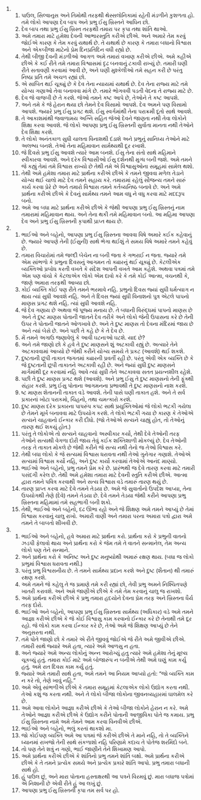 <ol>
  <li>
    <ol>
      <li>પાઉલ, સિલ્વાનુસ અને તિમોથી તરફથી થેસ્સલોનિકામાં રહેતી મંડળીને કુશળતા હો. તમે લોકો આપણા દેવ બાપ અને પ્રભુ ઈસુ ખ્રિસ્તને આઘિન છો.</li>
      <li>દેવ બાપ તથા પ્રભુ ઈસુ ખ્રિસ્ત તરફથી તમારા પર કૃપા તથા શાંતિ થાઓ.</li>
      <li>અમે તમારા માટે હમેશા દેવની આભારસ્તુતિ કરીએ છીએ. અને અમારે તેમ કરવું જોઈએ કારણ કે તેમ કરવું યથાર્થ છે. તે યથાર્થ છે કારણ કે તમારા બધાનો વિશ્વાસ અને એકબીજા માટેનો પ્રેમ દિનપ્રતિદિન વધી રહ્યો છે.</li>
      <li>તેથી બીજી દેવની મંડળીઓ આગળ અમે તમારાં વખાણ કરીએ છીએ. અમે કહીએ છીએ કે કઈ રીતે તમે તમારા વિશ્વાસમાં દૃઢ બનવાનું ટકાવી રાખ્યું છે. તમારી ઘણી રીતે સતાવણી કરવામાં આવી છે, અને ઘણી મુશ્કેલીઓ તમે સહન કરી છે પરંતુ નિષ્ઠા પ્રતિ તમે અચળ રહ્યાં છો.</li>
      <li>એ સાબિત થઈ ચૂક્યું છે કે દેવ તેના ન્યાયમાં યથાર્થ છે. દેવ તેના રાજ્ય માટે તમે યોગ્ય ગણાઓ તેવા બનાવવા માંગે છે. તમારે ભોગવવી પડતી વેદના તે રાજ્ય માટે છે.</li>
      <li>દેવ જે વાજબી છે તે કરશે. જેઓ તમને કષ્ટ આપે છે, તેઓને તે કષ્ટ આપશે.</li>
      <li>અને તમે કે જે હેરાન થયા છો તેમને દેવ વિસામો આપશે. દેવ અમને પણ વિસામો આપશે. જ્યારે પ્રભુ ઈસુ પ્રગટ થશે. ઈસુ સ્વર્ગમાંથી તેના પરાક્રમી દૂતો સાથે આવશે.</li>
      <li>તે આકાશમાંથી જવાળામય અગ્નિ સહિત જેઓ દેવને જાણતા નથી તેવા લોકોને શિક્ષા કરવા આવશે. જે લોકો આપણા પ્રભુ ઈસુ ખ્રિસ્તની સુર્વાતા માનતા નથી તેઓને દેવ શિક્ષા કરશે.</li>
      <li>તે લોકો અનંતકાળ સુધી ચાલતા વિનાશથી દંડાશે અને પ્રભુનું સાનિધ્ય તેઓને માટે અલભ્ય બનશે. તેઓ તેના મહિમાવાન સાર્મથ્યથી દૂર રખાશે.</li>
      <li>જે દિવસે પ્રભુ ઈસુ આવશે ત્યારે આમ બનશે. ઈસુ તેના સંતો સાથે મહિમાને સ્વીકારવા આવશે. અને દરેક વિશ્વાસીઓ ઈસુ દર્શનથી મુગ્ધ બની જશે. અમે તમને જે કહ્યું તેમાં તમે વિશ્વાસ રાખ્યો છે તેથી તમે એ વિશ્વાસુઓના સમૂહમાં સામેલ થશો.</li>
      <li>તેથી અમે હમેશા તમારા માટે પ્રાર્થના કરીએ છીએ કે તમને જીવવા મળેલ તેડાને યોગ્ય થઈ ચાલો માટે દેવ તમને સહાય કરે. તમારામાં રહેલું સૌજન્ય તમને સારું કાર્ય કરવા પ્રેરે છે અને તમારો વિશ્વાસ તમને કર્તવ્યનિષ્ઠ બનાવે છે. અને અમે પ્રાર્થના કરીએ છીએ કે દેવનું સાર્મથ્ય તમને આમ વધુ ને વધુ કરવા માટે મદદરૂપ બનો.</li>
      <li>અમે આ બધા માટે પ્રાર્થના કરીએ છીએ કે જેથી આપણા પ્રભુ ઈસુ ખ્રિસ્તનું નામ તમારામાં મહિમાવાન થાય. અને તેના થકી તમે મહિમાવાન બનો. આ મહિમા આપણા દેવ અને પ્રભુ ઈસુ ખ્રિસ્તની કૃપાથી પ્રાપ્ત થાય છે.</li>
    </ol>
  </li>
  <li>
    <ol>
      <li>ભાઈઓ અને બહેનો, આપણા પ્રભુ ઈસુ ખ્રિસ્તના આવવા વિષે અમારે કઈક કહેવાનું છે. જ્યારે આપણે તેની (ઈસુની) સાથે ભેગા થઈશું તે સમય વિષે અમારે તમને કહેવું છે.</li>
      <li>તમારા વિચારોમાં તમે જલ્દી બેચેન ના બની જતા કે ગભરાઈ ન જતા. જ્યારે તમે એમ સાંભળો કે પ્રભુના દિવસનું આગમન તો ક્યારનું થઈ યૂક્યું છે. કેટલીએક વ્યક્તિઓ પ્રબોધ કરતી વખતે કે સંદેશ આપતી વખતે આમ કહેશે. અથવા પત્રમાં તમે એમ પણ વાંચો કે કેટલાએક લોકો એમ દાવો કરે કે તમે કોઈ આત્મા, વચનથી કે, જાણે અમારા તરફથી આવ્યા છો.</li>
      <li>કોઈ વ્યક્તિ કોઈ પણ રીતે તમને ભરમાવે નહિ. પ્રભુનો દિવસ જ્યાં સુધી ધર્મત્યાગ ન થાય ત્યાં સુધી આવશે નહિ. અને તે દિવસ જ્યાં સુધી વિનાશનો પુત્ર એટલે પાપનો માણસ પ્રગટ થશે નહિ. ત્યાં સુધી આવશે નહિ.</li>
      <li>જે દેવ ગણાય છે અથવા જે પૂજ્ય મનાય છે. તે બધાની વિરુંદ્ધમાં પાપનો માણસ છે અને તે દુષ્ટ માણસ પોતાની જાતને દેવ તરીકે અને લોકો જેની ઉપાસના કરે છે તેની ઉપર તે પોતાની જાતને ઓળખાવે છે. અને તે દુષ્ટ માણસ તો દેવના મંદિરમાં જાય છે અને ત્યાં બેસે છે. અને પછી તે કહે છે કે તે દેવ છે.</li>
      <li>મેં તમને અગાઉ જણાવેલું કે આવી ઘટનાઓ ઘટશે. યાદ છે?</li>
      <li>અને તમે જાણો છો કે હવે તે દુષ્ટ માણસને શું અટકાવી રહ્યું છે. અત્યારે તેને અટકાવવામાં આવ્યો છે જેથી કરીને યોગ્ય સમયે તે પ્રકટ (આવશે) થઈ શકશે.</li>
      <li>દુષ્ટતાની છૂપી તાકાત જગતમાં ક્યારની પ્રવર્તી રહી છે. પરંતુ એવી એક વ્યક્તિ છે કે જે દુષ્ટતાની છૂપી તાકાતને અટકાવી રહી છે. અને જ્યાં સુધી દુષ્ટ માણસને માર્ગમાંથી દૂર કરવામાં નહિ આવે ત્યાં સુધી તેને અટકાવવા સતત પ્રયત્નશીલ રહેશે.</li>
      <li>પછી તે દુષ્ટ માણસ પ્રગટ થશે (આવશે). અને પ્રભુ ઈસુ તે દુષ્ટ માણસનો તેની ફૂંક્થી સંહાર કરશે. પ્રભુ ઈસુ પોતાના આગમનના પ્રભાવથી તે દુષ્ટ માણસનો નાશ કરશે.</li>
      <li>ષ્ટ માણસ શેતાનની તાકાત વડે આવશે. તેની પાસે ઘણી તાકાત હશે. અને તે સર્વ પ્રકારનાં ખોટા પરાકમો, ચિહનો, તથા ચમત્કારો કરશે.</li>
      <li>દુષ્ટ માણસ દરેક પ્રકારના પાપરુંપ કપટ સાથે પ્રયુક્તિઓમાં જે લોકો ભટકી ગયેલા છે તેમને મૂર્ખ બનાવવા માટે ઉપયોગ કરશે. તે લોકો ભટકી ગયા છે કારણ કે તેઓએ સત્યને ચાહવાનો ઈન્કાર કરી દીધો. (જો તેઓએ સત્યને ચાહ્યું હોત, તો તેઓનું તારણ થઈ શકયું હોત.)</li>
      <li>પરંતુ તે લોકોએ તો સત્યને ચાહવાનો અસ્વીકાર કર્યો, તેથી દેવે તેઓની તરફ તેઓને સત્યથી વેગળા દોરી જાય તેવું કઈક શક્તિશાળી મોકલ્યું છે. દેવ તેઓની તરફ તે તાકાત મોકલે છે જેથી કરીને જે સત્ય નથી તેનો જ તેઓ વિશ્વાસ કરે.</li>
      <li>તેથી બધા લોકો કે જે સત્યમાં વિશ્વાસ ધરાવતા નથી તેઓ ગુનેગાર ગણાશે. તેઓએ સત્યમાં વિશ્વાસ કર્યો નહિ, અને દુષ્ટ કાર્યો કરવામાં તેઓએ આનંદ માણ્યો.</li>
      <li>ભાઈઓ અને બહેનો, પ્રભુ તમને પ્રેમ કરે છે. પ્રારંભથી જ દેવે તારણ કરવા માટે તમારી પસંદગી કરેલ છે. તેથી અમે હમેશા તમારા માટે દેવની સ્તુતિ કરીએ છીએ. આત્મા દ્વારા તમને પવિત્ર કરવાથી અને સત્ય વિશ્વાસ વડે તમારું તારણ થયું છે.</li>
      <li>તારણ પ્રાપ્ત કરવા માટે દેવે તમને તેડયા છે. અમે જે સુવાર્તાનો ઉપદેશ આપ્યા, તેના ઉપયોગથી તેણે (દેવે) તમને તેડયા છે. દેવે તમને તેડયા જેથી કરીને આપણા પ્રભુ ખ્રિસ્તના મહિમામાં તમે સહભાગી બની શકો.</li>
      <li>તેથી, ભાઈઓ અને બહેનો, દઢ ઊભા રહો અને જે શિક્ષણ અમે તમને આપ્યું છે તેમાં વિશ્વાસ કરવાનું ચાલુ રાખો. અમારી વાણી અને તમારા પરના અમારા પત્રો દ્વારા અમે તમને તે બાબતો શીખવી છે.</li>
    </ol>
  </li>
  <li>
    <ol>
      <li>ભાઈઓ અને બહેનો, હવે અમારા માટે પ્રાર્થના કરો. પ્રાર્થના કરો કે પ્રભુની વાતનો ઝડપી ફેલાવો થાય અને પ્રાર્થના કરો કે જેમ તમે તે વાતને સન્માનેલ, તેમ અન્ય લોકો પણ તેને સન્માને.</li>
      <li>અને પ્રાર્થના કરો કે અનિષ્ટ અને દુષ્ટ મનુષ્યોથી અમારું રક્ષણ થાય. (બધા જ લોકો પ્રભુમાં વિશ્વાસ ધરાવતા નથી.)</li>
      <li>પરંતુ પ્રભુ વિશ્વસનીય છે. તે તમને સાર્મથ્ય પ્રદાન કરશે અને દુષ્ટ (શૈતાન) થી તમારું રક્ષણ કરશે.</li>
      <li>અમે તમને જે કહેલુ તે જ પ્રમાણે તમે કરી રહ્યાં છો, તેવી પ્રભુ અમને નિશ્ચિતપણે ખાતરી કરાવશે. અને અમે જાણીએ છીએ કે તમે તેમ કરવાનું ચાલુ જ રાખશો.</li>
      <li>અમે પ્રાર્થના કરીએ છીએ કે પ્રભુ તમારા હદયોને દેવના પ્રેમ તરફ અને ખ્રિસ્તના ધૈર્ય તરફ દોરો.</li>
      <li>ભાઈઓ અને બહેનો, આપણા પ્રભુ ઈસુ ખ્રિસ્તના સાર્મથ્ય (અધિકાર) વડે અમે તમને આજ્ઞા કરીએ છીએ કે જે કોઈ વિશ્વાસુ કામ કરવાનો ઈન્કાર કરે છે તેનાથી તમે દૂર રહો. જે લોકો કામ કરવા ઈન્કાર કરે છે, તેઓ અમે જે શિક્ષણ આપ્યું છે તેને અનુસરતા નથી.</li>
      <li>તમે પોતે જાણો છો કે તમારે એ રીતે જીવવું જોઈએ જે રીતે અમે જીવીએ છીએ. તમારી સાથે જ્યારે અમે હતા, ત્યારે અમે આળસુ ન હતા.</li>
      <li>અને જ્યારે અમે અન્ય લોકોનું અન્ન આરોગ્યું હતુ ત્યારે અમે હમેશા તેનું મૂલ્ય ચૂકવ્યું હતું. તમારા કોઈ માટે અમે બોજારુંપ ન બનીએ તેથી અમે ઘણું કામ કર્યુ હતું. અમે રાત દિવસ કામ કર્યુ હતું.</li>
      <li>જ્યારે અમે તમારી સાથે હતા, અમે તમને આ નિયમ આપ્યો હતો: “જો વ્યક્તિ કામ ન કરે તો, તેણે ખાવું નહિ.”</li>
      <li>અમે એવું સાંભળીએ છીએ કે તમારા સમૂહમાં કેટલાએક લોકો ઉદ્યોગ કરતા નથી. તેઓ કશું જ કરતા નથી. અને તે લોકો બીજા લોકોના જીવનવ્યહારમાં ઘાલમેલ કરે છે.</li>
      <li>અમે આવા લોકોને આજ્ઞા કરીએ છીએ કે તેઓ બીજા લોકોને હેરાન ન કરે. અમે તેઓને આજ્ઞા કરીએ છીએ કે ઉદ્યોગ કરીને પોતાની આજીવિકા પોતે જ કમાય. પ્રભુ ઈસુ ખ્રિસ્તના નામે અમે તેમને આમ કરવા વિનવીએ છીએ.</li>
      <li>ભાઈઓ અને બહેનો, ભલું કરતાં થાકશો મા.</li>
      <li>જો કોઈપણ વ્યક્તિ અમે આ પત્રમાં જે કરીએ છીએ તે માને નહિ, તો તે વ્યક્તિને ધ્યાનમાં રાખજો તેની સાથે સંકળાશો નહિ પરિણામે કદાચ તે પોતેજ શરમિંદો બને.</li>
      <li>તો પણ તેને શત્રું ન ગણો, ભાઈ જાણીને તેને શિખામણ આપો.</li>
      <li>અમે પ્રાર્થના કરીએ છીએ કે શાંતિનો પ્રભુ તમને શાંતિ બક્ષો. અમે પ્રાર્થના કરીએ છીએ કે તે તમને પ્રત્યેક સમયે અને પ્રત્યેક પ્રકારે શાંતિ આપો. પ્રભુ તમારા બધાની સાથે હો.</li>
      <li>હું પાઉલ છું, અને મારા પોતાના હસ્તાક્ષરથી આ પત્રને વિરમવું છું. મારા બધાજ પત્રોમાં એ નિશાની છે એવી રીતે હું આ લખું છું.</li>
      <li>આપણા પ્રભુ ઈસુ ખ્રિસ્તની કૃપા તમ સર્વ પર હો.</li>
    </ol>
  </li>
</ol>